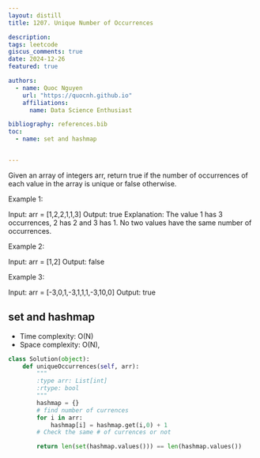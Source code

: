 ```yaml
---
layout: distill
title: 1207. Unique Number of Occurrences

description:
tags: leetcode
giscus_comments: true
date: 2024-12-26
featured: true

authors:
  - name: Quoc Nguyen
    url: "https://quocnh.github.io"
    affiliations:
      name: Data Science Enthusiast

bibliography: references.bib
toc:
  - name: set and hashmap


---
```


Given an array of integers arr, return true if the number of occurrences of each value in the array is unique or false otherwise.

 

Example 1:

Input: arr = [1,2,2,1,1,3]
Output: true
Explanation: The value 1 has 3 occurrences, 2 has 2 and 3 has 1. No two values have the same number of occurrences.

Example 2:

Input: arr = [1,2]
Output: false

Example 3:

Input: arr = [-3,0,1,-3,1,1,1,-3,10,0]
Output: true


## set and hashmap
- Time complexity: O(N) 
- Space complexity: O(N),
  
```python
class Solution(object):
    def uniqueOccurrences(self, arr):
        """
        :type arr: List[int]
        :rtype: bool
        """
        hashmap = {}
        # find number of currences
        for i in arr:
            hashmap[i] = hashmap.get(i,0) + 1
        # Check the same # of currences or not

        return len(set(hashmap.values())) == len(hashmap.values())
```
